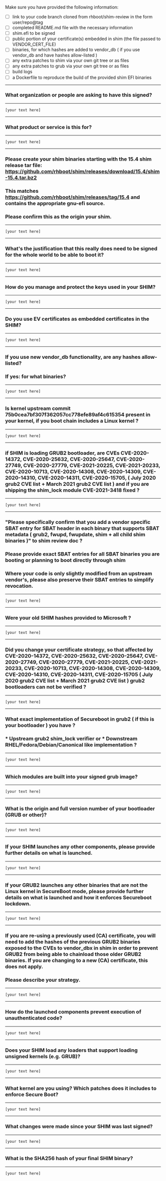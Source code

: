 Make sure you have provided the following information:

 - [ ] link to your code branch cloned from rhboot/shim-review in the form user/repo@tag
 - [ ] completed README.md file with the necessary information
 - [ ] shim.efi to be signed
 - [ ] public portion of your certificate(s) embedded in shim (the file passed to VENDOR_CERT_FILE)
 - [ ] binaries, for which hashes are added to vendor_db ( if you use vendor_db and have hashes allow-listed )
 - [ ] any extra patches to shim via your own git tree or as files
 - [ ] any extra patches to grub via your own git tree or as files
 - [ ] build logs
 - [ ] a Dockerfile to reproduce the build of the provided shim EFI binaries

-------------------------------------------------------------------------------
### What organization or people are asking to have this signed?
-------------------------------------------------------------------------------
`[your text here]`

-------------------------------------------------------------------------------
### What product or service is this for?
-------------------------------------------------------------------------------
`[your text here]`

-------------------------------------------------------------------------------
### Please create your shim binaries starting with the 15.4 shim release tar file:  https://github.com/rhboot/shim/releases/download/15.4/shim-15.4.tar.bz2
### This matches https://github.com/rhboot/shim/releases/tag/15.4 and contains the appropriate gnu-efi source.
### Please confirm this as the origin your shim.
-------------------------------------------------------------------------------
`[your text here]`

-------------------------------------------------------------------------------
### What's the justification that this really does need to be signed for the whole world to be able to boot it?
-------------------------------------------------------------------------------
`[your text here]`

-------------------------------------------------------------------------------
### How do you manage and protect the keys used in your SHIM?
-------------------------------------------------------------------------------
`[your text here]`

-------------------------------------------------------------------------------
### Do you use EV certificates as embedded certificates in the SHIM?
-------------------------------------------------------------------------------
`[your text here]`

-------------------------------------------------------------------------------
### If you use new vendor_db functionality, are any hashes allow-listed?
### If yes: for what binaries?
-------------------------------------------------------------------------------
`[your text here]`

-------------------------------------------------------------------------------
### Is kernel upstream commit 75b0cea7bf307f362057cc778efe89af4c615354 present in your kernel, if you boot chain includes a Linux kernel ?
-------------------------------------------------------------------------------
`[your text here]`

-------------------------------------------------------------------------------
### if SHIM is loading GRUB2 bootloader, are CVEs CVE-2020-14372, CVE-2020-25632, CVE-2020-25647, CVE-2020-27749, CVE-2020-27779, CVE-2021-20225, CVE-2021-20233, CVE-2020-10713, CVE-2020-14308, CVE-2020-14309, CVE-2020-14310, CVE-2020-14311, CVE-2020-15705, ( July 2020 grub2 CVE list + March 2021 grub2 CVE list ) and if you are shipping the shim_lock module CVE-2021-3418 fixed ?
-------------------------------------------------------------------------------
`[your text here]`

-------------------------------------------------------------------------------
### "Please specifically confirm that you add a vendor specific SBAT entry for SBAT header in each binary that supports SBAT metadata ( grub2, fwupd, fwupdate, shim + all child shim binaries )" to shim review doc ?
### Please provide exact SBAT entries for all SBAT binaries you are booting or planning to boot directly through shim
### Where your code is only slightly modified from an upstream vendor's, please also preserve their SBAT entries to simplify revocation.
-------------------------------------------------------------------------------
`[your text here]`

-------------------------------------------------------------------------------
### Were your old SHIM hashes provided to Microsoft ?
-------------------------------------------------------------------------------
`[your text here]`

-------------------------------------------------------------------------------
### Did you change your certificate strategy, so that affected by CVE-2020-14372, CVE-2020-25632, CVE-2020-25647, CVE-2020-27749, CVE-2020-27779, CVE-2021-20225, CVE-2021-20233, CVE-2020-10713, CVE-2020-14308, CVE-2020-14309, CVE-2020-14310, CVE-2020-14311, CVE-2020-15705 ( July 2020 grub2 CVE list + March 2021 grub2 CVE list ) grub2 bootloaders can not be verified ?
-------------------------------------------------------------------------------
`[your text here]`

-------------------------------------------------------------------------------
### What exact implementation of Secureboot in grub2 ( if this is your bootloader ) you have ?
### * Upstream grub2 shim_lock verifier or * Downstream RHEL/Fedora/Debian/Canonical like implementation ?
-------------------------------------------------------------------------------
`[your text here]`

-------------------------------------------------------------------------------
### Which modules are built into your signed grub image?
-------------------------------------------------------------------------------
`[your text here]`

-------------------------------------------------------------------------------
### What is the origin and full version number of your bootloader (GRUB or other)?
-------------------------------------------------------------------------------
`[your text here]`

-------------------------------------------------------------------------------
### If your SHIM launches any other components, please provide further details on what is launched.
-------------------------------------------------------------------------------
`[your text here]`

-------------------------------------------------------------------------------
### If your GRUB2 launches any other binaries that are not the Linux kernel in SecureBoot mode, please provide further details on what is launched and how it enforces Secureboot lockdown.
-------------------------------------------------------------------------------
`[your text here]`

-------------------------------------------------------------------------------
### If you are re-using a previously used (CA) certificate, you will need to add the hashes of the previous GRUB2 binaries exposed to the CVEs to vendor_dbx in shim in order to prevent GRUB2 from being able to chainload those older GRUB2 binaries. If you are changing to a new (CA) certificate, this does not apply.
### Please describe your strategy.
-------------------------------------------------------------------------------
`[your text here]`

-------------------------------------------------------------------------------
### How do the launched components prevent execution of unauthenticated code?
-------------------------------------------------------------------------------
`[your text here]`

-------------------------------------------------------------------------------
### Does your SHIM load any loaders that support loading unsigned kernels (e.g. GRUB)?
-------------------------------------------------------------------------------
`[your text here]`

-------------------------------------------------------------------------------
### What kernel are you using? Which patches does it includes to enforce Secure Boot?
-------------------------------------------------------------------------------
`[your text here]`

-------------------------------------------------------------------------------
### What changes were made since your SHIM was last signed?
-------------------------------------------------------------------------------
`[your text here]`

-------------------------------------------------------------------------------
### What is the SHA256 hash of your final SHIM binary?
-------------------------------------------------------------------------------
`[your text here]`
